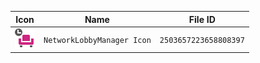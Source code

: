 | Icon | Name | File ID |
| ---  | ---  | ---     |
| ![](NetworkLobbyManager%20Icon.png) | `NetworkLobbyManager Icon` | `2503657223658808397` |
